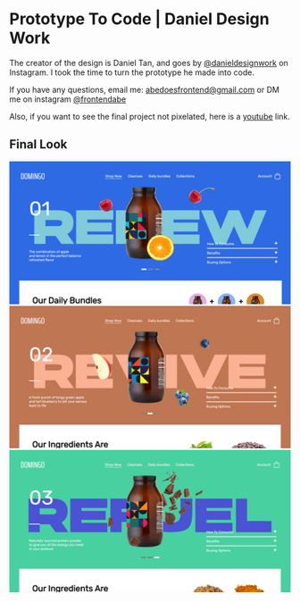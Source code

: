 # Prototype To Code | Daniel Design Work

The creator of the design is Daniel Tan, and goes by [@danieldesignwork](https://www.instagram.com/danieldesignwork/ "Daniel Tan") on Instagram.
I took the time to turn the prototype he made into code.

If you have any questions, email me: abedoesfrontend@gmail.com or DM me on instagram [@frontendabe](https://www.instagram.com/frontendabe/ "Abe")

Also, if you want to see the final project not pixelated, here is a [youtube](https://www.youtube.com/watch?v=_vva1cMAjlw&feature=youtu.be "Prototype To Code | Daniel Design Work") link.

## Final Look

![alt text](https://github.com/FrontEndAbe/prototypeToCode-DanielDesignWork/blob/master/finalLook/image%2083.png "Slide 1")
![alt text](https://github.com/FrontEndAbe/prototypeToCode-DanielDesignWork/blob/master/finalLook/image%2084.png "Slide 2")
![alt text](https://github.com/FrontEndAbe/prototypeToCode-DanielDesignWork/blob/master/finalLook/image%2085.png "Slide 3")
